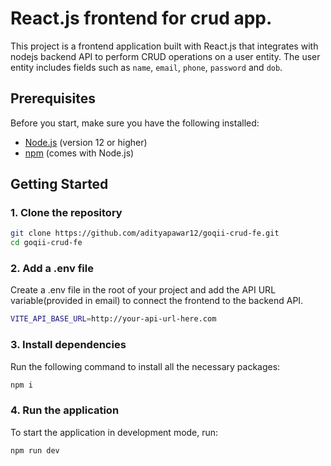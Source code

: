 # React.js frontend for crud app.

This project is a frontend application built with React.js that integrates with nodejs backend API to perform CRUD operations on a user entity. The user entity includes fields such as `name`, `email`, `phone`, `password` and `dob`.

## Prerequisites

Before you start, make sure you have the following installed:

- [Node.js](https://nodejs.org/) (version 12 or higher)
- [npm](https://www.npmjs.com/) (comes with Node.js)

## Getting Started

### 1. Clone the repository

```bash
git clone https://github.com/adityapawar12/goqii-crud-fe.git
cd goqii-crud-fe
```

### 2. Add a .env file

Create a .env file in the root of your project and add the API URL variable(provided in email) to connect the frontend to the backend API.

```bash
VITE_API_BASE_URL=http://your-api-url-here.com
```

### 3. Install dependencies

Run the following command to install all the necessary packages:

```bash
npm i
```

### 4. Run the application

To start the application in development mode, run:

```bash
npm run dev
```
